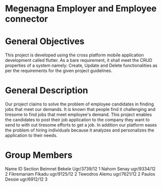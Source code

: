 # Megenagna Employer and Employee connector

# General Objectives
This project is developed using the cross platform mobile application development called flutter. As a bare requirement, it shall
meet the CRUD properties of a system namely: Create, Update and Delete functionalities as per the requirements for the given project guidelines.

# General Description
Our project claims to solve the problem of employee candidates in finding jobs that meet our demands. It is known that people find it challenging and tiresome to find jobs that meet employee's demand. This project enables the candidates to post their job application to the company they want to send to with out tiresome efforts to get a job. In addition our platform eases the problem of hiring individuals because it analyzes and personalizes the application to their needs.


# Group Members






Name                       ID              Section
Beimnet Bekele       Ugr/3739/12             1
Nahom Senay          ugr/9334/12             2
Fikremariam FIkadu   ugr/9125/12             2
Tewodros Alemu       ugr/7621/12             2
Paulos Dessie        ugr/6912/12             3
